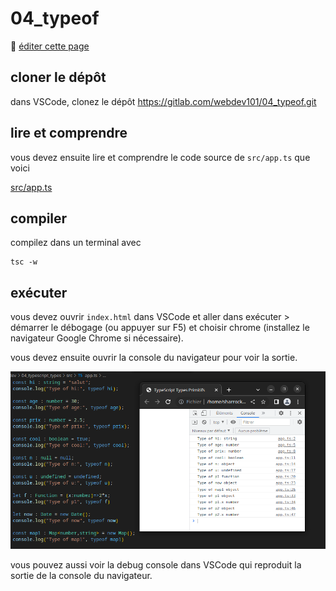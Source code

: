 # 04_typeof

:memo: [éditer cette page](https://gitlab.com/-/ide/project/webdev101/04_typeof/edit/main/-/README.md)

## cloner le dépôt

dans VSCode, clonez le dépôt <https://gitlab.com/webdev101/04_typeof.git>

## lire et comprendre

vous devez ensuite lire et comprendre le code source de `src/app.ts` que voici

[src/app.ts](src/app.ts ":include :type=code typescript")

## compiler

compilez dans un terminal avec

```terminal
tsc -w
```

## exécuter

vous devez ouvrir `index.html` dans VSCode et aller dans exécuter > démarrer le débogage (ou appuyer sur F5) et choisir chrome (installez le navigateur Google Chrome si nécessaire).

vous devez ensuite ouvrir la console du navigateur pour voir la sortie.

![console](console.png)

vous pouvez aussi voir la debug console dans VSCode qui reproduit la sortie de la console du navigateur.
